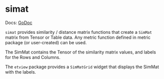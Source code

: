 # simat

Docs: [GoDoc](https://pkg.go.dev/github.com/goki/etable/v2/simat)

`simat` provides similarity / distance matrix functions that create a `SimMat` matrix from Tensor or Table data.  Any metric function defined in metric package (or user-created) can be used.

The SimMat contains the Tensor of the similarity matrix values, and labels for the Rows and Columns.

The `etview` package provides a `SimMatGrid` widget that displays the SimMat with the labels.

